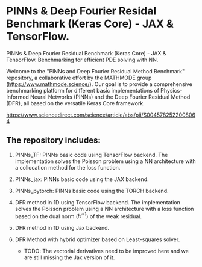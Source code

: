 # PINNs & Deep Fourier Residal Benchmark (Keras Core) - JAX & TensorFlow.

PINNs & Deep Fourier Residual Benchmark (Keras Core) - JAX & TensorFlow. Benchmarking for efficient PDE solving with NN.

Welcome to the "PINNs and Deep Fourier Residual Method Benchmark" repository, a collaborative effort by the MATHMODE group (https://www.mathmode.science/). Our goal is to provide a comprehensive benchmarking platform for different basic implementations of Physics-Informed Neural Networks (PINNs) and the Deep Fourier Residual Method (DFR), all based on the versatile Keras Core framework.

https://www.sciencedirect.com/science/article/abs/pii/S0045782522008064

## The repository includes: 
1. PINNs_TF: PINNs basic code using TensorFlow backend.
   The implementation solves the Poisson problem using a NN architecture
   with a collocation method for the loss function.

2. PINNs_jax: PINNs basic code using the JAX backend.
3. PINNs_pytorch: PINNs basic code using the TORCH backend.
       
4. DFR method in 1D  using TensorFlow backend.
   The implementation solves the Poisson problem using a NN architecture
   with a loss function based on the dual norm ($H^{-1}$) of the weak residual.
       
5. DFR method in 1D  using Jax backend.
  
6. DFR Method with hybrid optimizer based on Least-squares solver.
    - TODO: The vectorial derivatives need to be improved here and we are still missing the Jax version of it. 
  
       
